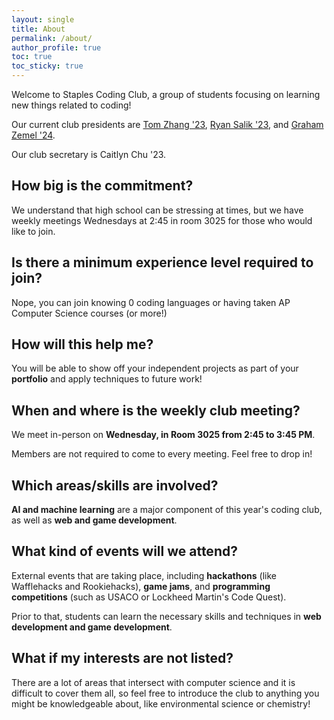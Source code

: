 ```yaml
---
layout: single
title: About
permalink: /about/
author_profile: true
toc: true
toc_sticky: true
---
```


Welcome to Staples Coding Club, a group of students focusing on learning new things related to coding! 

Our current club presidents are [Tom Zhang '23](https://engitom.github.io), [Ryan Salik '23](https://ryansalik.com), and [Graham Zemel '24](https://grahamzemel.xyz). 

Our club secretary is Caitlyn Chu '23.

## How big is the commitment?
We understand that high school can be stressing at times, but we have weekly meetings Wednesdays at 2:45 in room 3025 for those who would like to join.

## Is there a minimum experience level required to join?
Nope, you can join knowing 0 coding languages or having taken AP Computer Science courses (or more!)

## How will this help me?
You will be able to show off your independent projects as part of your **portfolio** and apply techniques to future work!

## When and where is the weekly club meeting?
We meet in-person on **Wednesday, in Room 3025 from 2:45 to 3:45 PM**. 

Members are not required to come to every meeting. Feel free to drop in! 

## Which areas/skills are involved?
**AI and machine learning** are a major component of this year's coding club, as well as **web and game development**. 

## What kind of events will we attend?
External events that are taking place, including **hackathons** (like Wafflehacks and Rookiehacks), **game jams**, and **programming competitions** (such as USACO or Lockheed Martin's Code Quest). 

Prior to that, students can learn the necessary skills and techniques in **web development and game development**.

## What if my interests are not listed?
There are a lot of areas that intersect with computer science and it is difficult to cover them all, so feel free to introduce the club to anything you might be knowledgeable about, like environmental science or chemistry!
